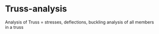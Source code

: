 # Truss-analysis
Analysis of Truss = stresses, deflections, buckling analysis of all members in a truss
